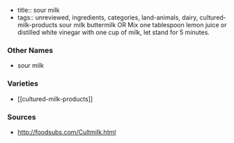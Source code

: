 - title:: sour milk
- tags:: unreviewed, ingredients, categories, land-animals, dairy, cultured-milk-products
sour milk buttermilk OR Mix one tablespoon lemon juice or distilled white vinegar with one cup of milk, let stand for 5 minutes.

### Other Names

* sour milk

### Varieties

* [[cultured-milk-products]]

### Sources
* http://foodsubs.com/Cultmilk.html
